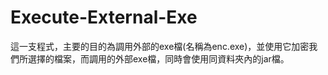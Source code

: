 # Execute-External-Exe
這一支程式，主要的目的為調用外部的exe檔(名稱為enc.exe)，並使用它加密我們所選擇的檔案，而調用的外部exe檔，同時會使用同資料夾內的jar檔。
